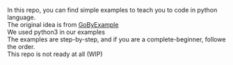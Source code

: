 In this repo, you can find simple examples to teach you to code in python language.
<br>
The original idea is from [GoByExample](https://gobyexample.com/)<br>
We used python3 in our examples <br>
The examples are step-by-step, and if you are a complete-beginner, followe the order. <br>
This repo is not ready at all (WIP) <br>
